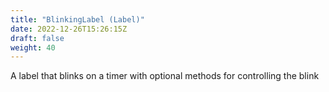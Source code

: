 ```yaml
---
title: "BlinkingLabel (Label)"
date: 2022-12-26T15:26:15Z
draft: false
weight: 40
---
```


A label that blinks on a timer with optional methods for controlling the blink